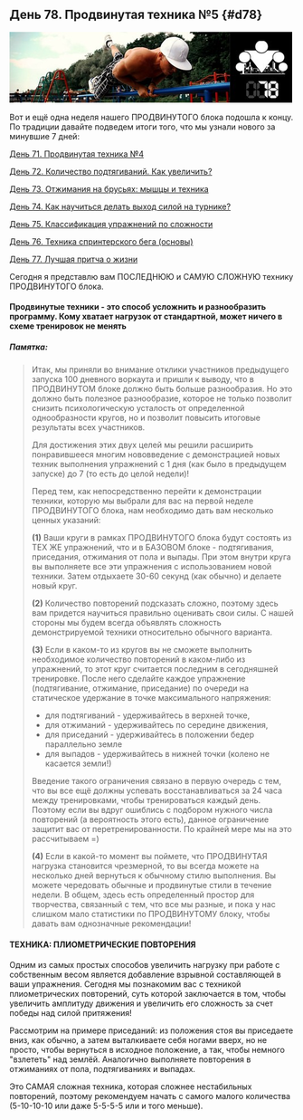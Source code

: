 ## День 78. Продвинутая техника №5 {#d78}

![](src/img/78.jpg)

Вот и ещё одна неделя нашего ПРОДВИНУТОГО блока подошла к концу. По традиции давайте подведем итоги того, что мы узнали нового за минувшие 7 дней: 

[День 71. Продвинутая техника №4](#d71)

[День 72. Количество подтягиваний. Как увеличить?](#d72)

[День 73. Отжимания на брусьях: мышцы и техника](#d73)

[День 74. Как научиться делать выход силой на турнике?](#d74)

[День 75. Классификация упражнений по сложности](#d75)

[День 76. Техника спринтерского бега (основы)](#d76)

[День 77. Лучшая притча о жизни](#d77)

Сегодня я представлю вам ПОСЛЕДНЮЮ и САМУЮ СЛОЖНУЮ технику ПРОДВИНУТОГО блока. 

#### Продвинутые техники - это способ усложнить и разнообразить программу. Кому хватает нагрузок от стандартной, может ничего в схеме тренировок не менять

> 
##### Памятка:
>
> Итак, мы приняли во внимание отклики участников предыдущего запуска 100 дневного воркаута и пришли к выводу, что в ПРОДВИНУТОМ блоке должно быть больше разнообразия. Но это должно быть полезное разнообразие, которое не только позволит снизить психологическую усталость от определенной однообразности кругов, но и позволит повысить итоговые результаты всех участников. 
> 
> Для достижения этих двух целей мы решили расширить понравившееся многим нововведение с демонстрацией новых техник выполнения упражнений с 1 дня (как было в предыдущем запуске) до 7 (то есть до целой недели)! 
> 
> Перед тем, как непосредственно перейти к демонстрации техники, которую мы выбрали для вас на первой неделе ПРОДВИНУТОГО блока, нам необходимо дать вам несколько ценных указаний: 
> 
> **(1)** Ваши круги в рамках ПРОДВИНУТОГО блока будут состоять из ТЕХ ЖЕ упражнений, что и в БАЗОВОМ блоке - подтягивания, приседания, отжимания от пола и выпады. При этом внутри круга вы выполняете все эти упражнения с использованием новой техники. Затем отдыхаете 30-60 секунд (как обычно) и делаете новый круг. 
> 
> **(2)** Количество повторений подсказать сложно, поэтому здесь вам придется научиться правильно оценивать свои силы. С нашей стороны мы будем всегда объявлять сложность демонстрируемой техники относительно обычного варианта. 
> 
> **(3)** Если в каком-то из кругов вы не сможете выполнить необходимое количество повторений в каком-либо из упражнений, то этот круг считается последним в сегодняшней тренировке. После него сделайте каждое упражнение (подтягивание, отжимание, приседание) по очереди на статическое удержание в точке максимального напряжения: 
> 
> - для подтягиваний - удерживайтесь в верхней точке, 
> - для отжиманий - удерживайтесь по середине движения, 
> - для приседаний - удерживайтесь в положении бедер параллельно земле 
> - для выпадов - удерживайтесь в нижней точки (колено не касается земли!) 
> 
> Введение такого ограничения связано в первую очередь с тем, что вы все ещё должны успевать восстанавливаться за 24 часа между тренировками, чтобы тренироваться каждый день. Поэтому если вы вдруг ошиблись с подбором нужного числа повторений (а вероятность этого есть), данное ограничение защитит вас от перетренированности. По крайней мере мы на это рассчитываем =) 
> 
> **(4)** Если в какой-то момент вы поймете, что ПРОДВИНУТАЯ нагрузка становится чрезмерной, то вы всегда можете на несколько дней вернуться к обычному стилю выполнения. Вы можете чередовать обычные и продвинутые стили в течение недели. В общем, здесь есть определенный простор для творчества, связанный с тем, что все мы разные, и пока у нас слишком мало статистики по ПРОДВИНУТОМУ блоку, чтобы давать вам однозначные рекомендации!

#### ТЕХНИКА: ПЛИОМЕТРИЧЕСКИЕ ПОВТОРЕНИЯ

Одним из самых простых способов увеличить нагрузку при работе с собственным весом является добавление взрывной составляющей в ваши упражнения. Сегодня мы познакомим вас с техникой плиометрических повторений, суть которой заключается в том, чтобы увеличить амплитуду движения и увеличить его сложность за счет победы над силой притяжения! 

Рассмотрим на примере приседаний: из положения стоя вы приседаете вниз, как обычно, а затем выталкиваете себя ногами вверх, но не просто, чтобы вернуться в исходное положение, а так, чтобы немного "взлететь" над землёй. Аналогично выполняете повторения в отжиманиях от пола, подтягиваниях и выпадах. 

Это САМАЯ сложная техника, которая сложнее нестабильных повторений, поэтому рекомендуем начать с самого малого количества (5-10-10-10 или даже 5-5-5-5 или и того меньше). 

